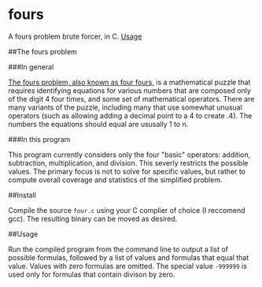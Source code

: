 # fours
A fours problem brute forcer, in C.
[Usage](##Usage)

##The fours problem

###In general

[The fours problem, also known as four fours,](https://en.wikipedia.org/wiki/Four_fours) is a mathematical puzzle that requires identifying equations for various numbers that are composed only of the digit 4 four times, and some set of mathematical operators. There are many variants of the puzzle, including many that use somewhat unusual operators (such as allowing adding a decimal point to a 4 to create .4). The numbers the equations should equal are ususally 1 to n.

###In this program

This program currently considers only the four "basic" operators: addition, subtraction, multiplication, and division. This severly restricts the possible values. The primary focus is not to solve for specific values, but rather to compute overall coverage and statistics of the simplified problem.

##Install

Compile the source `four.c` using your C complier of choice (I reccomend gcc). The resulting binary can be moved as desired.

##Usage

Run the compiled program from the command line to output a list of possible formulas, followed by a list of values and formulas that equal that value. Values with zero formulas are omitted. The special value `-999999` is used only for formulas that contain divison by zero.
